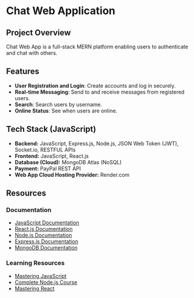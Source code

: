 # Chat Web Application

## Project Overview

Chat Web App is a full-stack MERN platform enabling users to authenticate and chat with others.

## Features

- **User Registration and Login**: Create accounts and log in securely.
- **Real-time Messaging**: Send to and receive messages from registered users.
- **Search**: Search users by username.
- **Online Status**: See when users are online.

## Tech Stack (JavaScript)


- **Backend:** JavaScript, Express.js, Node.js, JSON Web Token (JWT), Socket.io, RESTFUL APIs
- **Frontend:** JavaScript, React.js
- **Database (Cloud):** MongoDB Atlas (NoSQL)
- **Payment:** PayPal REST API
- **Web App Cloud Hosting Provider:** Render.com

## Resources

### Documentation

- [JavaScript Documentation](https://developer.mozilla.org/en-US/docs/Web/JavaScript)
- [React.js Documentation](https://reactjs.org/docs/getting-started.html)
- [Node.js Documentation](https://nodejs.org/en/docs/)
- [Express.js Documentation](https://expressjs.com/)
- [MongoDB Documentation](https://docs.mongodb.com/)

### Learning Resources

- [Mastering JavaScript](https://codewithmosh.com/p/ultimate-javascript-series)
- [Complete Node.js Course](https://codewithmosh.com/p/the-complete-node-js-course)
- [Mastering React](https://codewithmosh.com/p/mastering-react)
